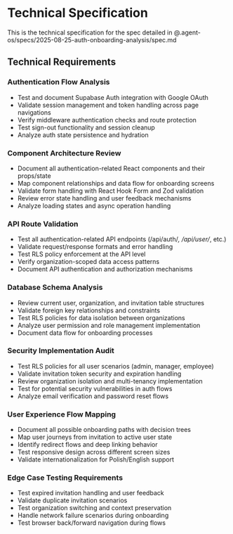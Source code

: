 # Technical Specification

This is the technical specification for the spec detailed in @.agent-os/specs/2025-08-25-auth-onboarding-analysis/spec.md

## Technical Requirements

### Authentication Flow Analysis
- Test and document Supabase Auth integration with Google OAuth
- Validate session management and token handling across page navigations
- Verify middleware authentication checks and route protection
- Test sign-out functionality and session cleanup
- Analyze auth state persistence and hydration

### Component Architecture Review
- Document all authentication-related React components and their props/state
- Map component relationships and data flow for onboarding screens
- Validate form handling with React Hook Form and Zod validation
- Review error state handling and user feedback mechanisms
- Analyze loading states and async operation handling

### API Route Validation
- Test all authentication-related API endpoints (/api/auth/*, /api/user/*, etc.)
- Validate request/response formats and error handling
- Test RLS policy enforcement at the API level
- Verify organization-scoped data access patterns
- Document API authentication and authorization mechanisms

### Database Schema Analysis
- Review current user, organization, and invitation table structures
- Validate foreign key relationships and constraints
- Test RLS policies for data isolation between organizations
- Analyze user permission and role management implementation
- Document data flow for onboarding processes

### Security Implementation Audit
- Test RLS policies for all user scenarios (admin, manager, employee)
- Validate invitation token security and expiration handling
- Review organization isolation and multi-tenancy implementation
- Test for potential security vulnerabilities in auth flows
- Analyze email verification and password reset flows

### User Experience Flow Mapping
- Document all possible onboarding paths with decision trees
- Map user journeys from invitation to active user state
- Identify redirect flows and deep linking behavior
- Test responsive design across different screen sizes
- Validate internationalization for Polish/English support

### Edge Case Testing Requirements
- Test expired invitation handling and user feedback
- Validate duplicate invitation scenarios
- Test organization switching and context preservation
- Handle network failure scenarios during onboarding
- Test browser back/forward navigation during flows